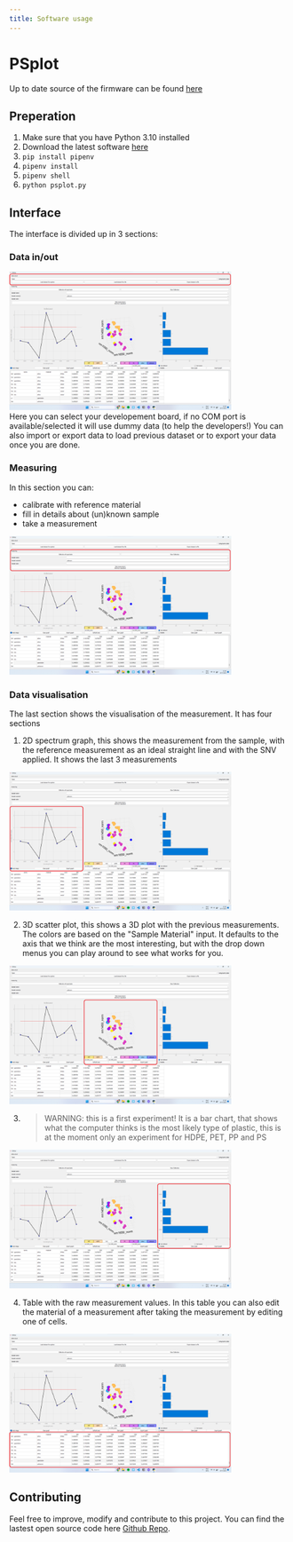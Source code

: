 ```yaml
---
title: Software usage
---
```

# PSplot

Up to date source of the firmware can be found [here](https://github.com/Plastic-Scanner/PSplot/)

## Preperation

1. Make sure that you have Python 3.10 installed
2. Download the latest software [here](https://github.com/Plastic-Scanner/PSplot)
3. `pip install pipenv`
4. `pipenv install`
5. `pipenv shell`
6. `python psplot.py`



## Interface
The interface is divided up in 3 sections:
### Data in/out
<div style={{textAlign: 'center'}}>
    <img alt="" src="/img/psplot/datainout.png" width="400px"/>
</div>
Here you can select your developement board, if no COM port is available/selected it will use dummy data (to help the developers!)
You can also import or export data to load previous dataset or to export your data once you are done.

### Measuring
In this section you can:  
- calibrate with reference material  
- fill in details about (un)known sample  
- take a measurement  
<div style={{textAlign: 'center'}}>
    <img alt="" src="/img/psplot/measuring.png" width="400px"/>
</div>


### Data visualisation
The last section shows the visualisation of the measurement. It has four sections

1. 2D spectrum graph, this shows the measurement from the sample, with the reference measurement as an ideal straight line and with the SNV applied. It shows the last 3 measurements
<div style={{textAlign: 'center'}}>
    <img alt="" src="/img/psplot/spectra.png" width="400px"/>
</div>

2. 3D scatter plot, this shows a 3D plot with the previous measurements. The colors are based on the "Sample Material" input. It defaults to the axis that we think are the most interesting, but with the drop down menus you can play around to see what works for you.
<div style={{textAlign: 'center'}}>
    <img alt="" src="/img/psplot/3Dscatter.png" width="400px"/>
</div>

3. > WARNING: this is a first experiment! It is a bar chart, that shows what the computer thinks is the most likely type of plastic, this is at the moment only an experiment for HDPE, PET, PP and PS  

<div style={{textAlign: 'center'}}>
    <img alt="" src="/img/psplot/barchart.png" width="400px"/>
</div>

4. Table with the raw measurement values. In this table you can also edit the material of a measurement after taking the measurement by editing one of cells.
<div style={{textAlign: 'center'}}>
    <img alt="" src="/img/psplot/rawreadings.png" width="400px"/>
</div>

## Contributing
Feel free to improve, modify and contribute to this project. You can find the lastest open source code here [Github Repo](https://github.com/Plastic-Scanner/PSplot/).